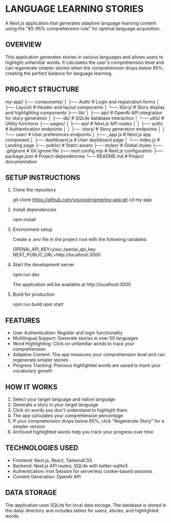 LANGUAGE LEARNING STORIES
========================

A Next.js application that generates adaptive language learning content using the "85-95% comprehension rule" for optimal language acquisition.

OVERVIEW
--------

This application generates stories in various languages and allows users to highlight unfamiliar words. It calculates the user's comprehension level and can regenerate simpler stories when the comprehension drops below 85%, creating the perfect balance for language learning.

PROJECT STRUCTURE
----------------

my-app/
├── components/
│   ├── Auth/           # Login and registration forms
│   ├── Layout/         # Header and layout components
│   └── Story/          # Story display and highlighting components
├── lib/
│   ├── api/            # OpenAI API integration for story generation
│   ├── db/             # SQLite database interaction
│   └── utils/          # Utility functions
├── pages/
│   ├── api/            # Next.js API routes
│   │   ├── auth/       # Authentication endpoints
│   │   ├── story/      # Story generation endpoints
│   │   └── user/       # User preferences endpoints
│   ├── _app.js         # Next.js app component
│   ├── dashboard.js    # User dashboard page
│   └── index.js        # Landing page
├── public/             # Static assets
├── styles/             # Global styles
├── .gitignore          # Git ignore file
├── next.config.mjs     # Next.js configuration
├── package.json        # Project dependencies
└── README.md           # Project documentation

SETUP INSTRUCTIONS
-----------------

1. Clone the repository

   git clone https://github.com/yourusername/my-app.git
   cd my-app

2. Install dependencies

   npm install

3. Environment setup

   Create a .env file in the project root with the following variables:

   OPENAI_API_KEY=your_openai_api_key
   NEXT_PUBLIC_URL=http://localhost:3000

4. Start the development server

   npm run dev

   The application will be available at http://localhost:3000

5. Build for production

   npm run build
   npm start

FEATURES
-------

- User Authentication: Register and login functionality
- Multilingual Support: Generate stories in over 50 languages
- Word Highlighting: Click on unfamiliar words to track your comprehension
- Adaptive Content: The app measures your comprehension level and can regenerate simpler stories
- Progress Tracking: Previous highlighted words are saved to track your vocabulary growth

HOW IT WORKS
-----------

1. Select your target language and native language
2. Generate a story in your target language
3. Click on words you don't understand to highlight them
4. The app calculates your comprehension percentage
5. If your comprehension drops below 85%, click "Regenerate Story" for a simpler version
6. Archived highlighted words help you track your progress over time

TECHNOLOGIES USED
---------------

- Frontend: Next.js, React, TailwindCSS
- Backend: Next.js API routes, SQLite with better-sqlite3
- Authentication: Iron Session for serverless cookie-based sessions
- Content Generation: OpenAI API

DATA STORAGE
-----------

The application uses SQLite for local data storage. The database is stored in the data/ directory and includes tables for users, stories, and highlighted words.